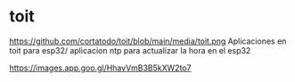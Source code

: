 # toit
https://github.com/cortatodo/toit/blob/main/media/toit.png
Aplicaciones en toit para esp32/
aplicacion ntp para actualizar la hora en el esp32

https://images.app.goo.gl/HhavVmB3B5kXW2to7
